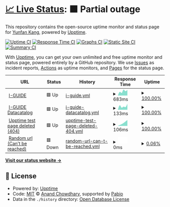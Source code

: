 # [📈 Live Status](https://yunfankang.github.io/upptime): <!--live status--> **🟧 Partial outage**

This repository contains the open-source uptime monitor and status page for [Yunfan Kang](https://yunfankang.github.io/upptime), powered by [Upptime](https://github.com/upptime/upptime).

[![Uptime CI](https://github.com/yunfankang/upptime/workflows/Uptime%20CI/badge.svg)](https://github.com/yunfankang/upptime/actions?query=workflow%3A%22Uptime+CI%22)
[![Response Time CI](https://github.com/yunfankang/upptime/workflows/Response%20Time%20CI/badge.svg)](https://github.com/yunfankang/upptime/actions?query=workflow%3A%22Response+Time+CI%22)
[![Graphs CI](https://github.com/yunfankang/upptime/workflows/Graphs%20CI/badge.svg)](https://github.com/yunfankang/upptime/actions?query=workflow%3A%22Graphs+CI%22)
[![Static Site CI](https://github.com/yunfankang/upptime/workflows/Static%20Site%20CI/badge.svg)](https://github.com/yunfankang/upptime/actions?query=workflow%3A%22Static+Site+CI%22)
[![Summary CI](https://github.com/yunfankang/upptime/workflows/Summary%20CI/badge.svg)](https://github.com/yunfankang/upptime/actions?query=workflow%3A%22Summary+CI%22)

With [Upptime](https://upptime.js.org), you can get your own unlimited and free uptime monitor and status page, powered entirely by a GitHub repository. We use [Issues](https://github.com/yunfankang/upptime/issues) as incident reports, [Actions](https://github.com/yunfankang/upptime/actions) as uptime monitors, and [Pages](https://yunfankang.github.io/upptime) for the status page.

<!--start: status pages-->
<!-- This summary is generated by Upptime (https://github.com/upptime/upptime) -->
<!-- Do not edit this manually, your changes will be overwritten -->
<!-- prettier-ignore -->
| URL | Status | History | Response Time | Uptime |
| --- | ------ | ------- | ------------- | ------ |
| <img alt="" src="https://icons.duckduckgo.com/ip3/iguide.illinois.edu.ico" height="13"> [I-GUIDE](https://iguide.illinois.edu) | 🟩 Up | [i-guide.yml](https://github.com/YunfanKang/upptime/commits/HEAD/history/i-guide.yml) | <details><summary><img alt="Response time graph" src="./graphs/i-guide/response-time-week.png" height="20"> 683ms</summary><br><a href="https://yunfankang.github.io/upptime/history/i-guide"><img alt="Response time 683" src="https://img.shields.io/endpoint?url=https%3A%2F%2Fraw.githubusercontent.com%2FYunfanKang%2Fupptime%2FHEAD%2Fapi%2Fi-guide%2Fresponse-time.json"></a><br><a href="https://yunfankang.github.io/upptime/history/i-guide"><img alt="24-hour response time 683" src="https://img.shields.io/endpoint?url=https%3A%2F%2Fraw.githubusercontent.com%2FYunfanKang%2Fupptime%2FHEAD%2Fapi%2Fi-guide%2Fresponse-time-day.json"></a><br><a href="https://yunfankang.github.io/upptime/history/i-guide"><img alt="7-day response time 683" src="https://img.shields.io/endpoint?url=https%3A%2F%2Fraw.githubusercontent.com%2FYunfanKang%2Fupptime%2FHEAD%2Fapi%2Fi-guide%2Fresponse-time-week.json"></a><br><a href="https://yunfankang.github.io/upptime/history/i-guide"><img alt="30-day response time 683" src="https://img.shields.io/endpoint?url=https%3A%2F%2Fraw.githubusercontent.com%2FYunfanKang%2Fupptime%2FHEAD%2Fapi%2Fi-guide%2Fresponse-time-month.json"></a><br><a href="https://yunfankang.github.io/upptime/history/i-guide"><img alt="1-year response time 683" src="https://img.shields.io/endpoint?url=https%3A%2F%2Fraw.githubusercontent.com%2FYunfanKang%2Fupptime%2FHEAD%2Fapi%2Fi-guide%2Fresponse-time-year.json"></a></details> | <details><summary><a href="https://yunfankang.github.io/upptime/history/i-guide">100.00%</a></summary><a href="https://yunfankang.github.io/upptime/history/i-guide"><img alt="All-time uptime 100.00%" src="https://img.shields.io/endpoint?url=https%3A%2F%2Fraw.githubusercontent.com%2FYunfanKang%2Fupptime%2FHEAD%2Fapi%2Fi-guide%2Fuptime.json"></a><br><a href="https://yunfankang.github.io/upptime/history/i-guide"><img alt="24-hour uptime 100.00%" src="https://img.shields.io/endpoint?url=https%3A%2F%2Fraw.githubusercontent.com%2FYunfanKang%2Fupptime%2FHEAD%2Fapi%2Fi-guide%2Fuptime-day.json"></a><br><a href="https://yunfankang.github.io/upptime/history/i-guide"><img alt="7-day uptime 100.00%" src="https://img.shields.io/endpoint?url=https%3A%2F%2Fraw.githubusercontent.com%2FYunfanKang%2Fupptime%2FHEAD%2Fapi%2Fi-guide%2Fuptime-week.json"></a><br><a href="https://yunfankang.github.io/upptime/history/i-guide"><img alt="30-day uptime 100.00%" src="https://img.shields.io/endpoint?url=https%3A%2F%2Fraw.githubusercontent.com%2FYunfanKang%2Fupptime%2FHEAD%2Fapi%2Fi-guide%2Fuptime-month.json"></a><br><a href="https://yunfankang.github.io/upptime/history/i-guide"><img alt="1-year uptime 100.00%" src="https://img.shields.io/endpoint?url=https%3A%2F%2Fraw.githubusercontent.com%2FYunfanKang%2Fupptime%2FHEAD%2Fapi%2Fi-guide%2Fuptime-year.json"></a></details>
| <img alt="" src="https://icons.duckduckgo.com/ip3/iguide.cuahsi.io.ico" height="13"> [I-GUIDE Datacatalog](https://iguide.cuahsi.io) | 🟩 Up | [i-guide-datacatalog.yml](https://github.com/YunfanKang/upptime/commits/HEAD/history/i-guide-datacatalog.yml) | <details><summary><img alt="Response time graph" src="./graphs/i-guide-datacatalog/response-time-week.png" height="20"> 133ms</summary><br><a href="https://yunfankang.github.io/upptime/history/i-guide-datacatalog"><img alt="Response time 133" src="https://img.shields.io/endpoint?url=https%3A%2F%2Fraw.githubusercontent.com%2FYunfanKang%2Fupptime%2FHEAD%2Fapi%2Fi-guide-datacatalog%2Fresponse-time.json"></a><br><a href="https://yunfankang.github.io/upptime/history/i-guide-datacatalog"><img alt="24-hour response time 133" src="https://img.shields.io/endpoint?url=https%3A%2F%2Fraw.githubusercontent.com%2FYunfanKang%2Fupptime%2FHEAD%2Fapi%2Fi-guide-datacatalog%2Fresponse-time-day.json"></a><br><a href="https://yunfankang.github.io/upptime/history/i-guide-datacatalog"><img alt="7-day response time 133" src="https://img.shields.io/endpoint?url=https%3A%2F%2Fraw.githubusercontent.com%2FYunfanKang%2Fupptime%2FHEAD%2Fapi%2Fi-guide-datacatalog%2Fresponse-time-week.json"></a><br><a href="https://yunfankang.github.io/upptime/history/i-guide-datacatalog"><img alt="30-day response time 133" src="https://img.shields.io/endpoint?url=https%3A%2F%2Fraw.githubusercontent.com%2FYunfanKang%2Fupptime%2FHEAD%2Fapi%2Fi-guide-datacatalog%2Fresponse-time-month.json"></a><br><a href="https://yunfankang.github.io/upptime/history/i-guide-datacatalog"><img alt="1-year response time 133" src="https://img.shields.io/endpoint?url=https%3A%2F%2Fraw.githubusercontent.com%2FYunfanKang%2Fupptime%2FHEAD%2Fapi%2Fi-guide-datacatalog%2Fresponse-time-year.json"></a></details> | <details><summary><a href="https://yunfankang.github.io/upptime/history/i-guide-datacatalog">100.00%</a></summary><a href="https://yunfankang.github.io/upptime/history/i-guide-datacatalog"><img alt="All-time uptime 100.00%" src="https://img.shields.io/endpoint?url=https%3A%2F%2Fraw.githubusercontent.com%2FYunfanKang%2Fupptime%2FHEAD%2Fapi%2Fi-guide-datacatalog%2Fuptime.json"></a><br><a href="https://yunfankang.github.io/upptime/history/i-guide-datacatalog"><img alt="24-hour uptime 100.00%" src="https://img.shields.io/endpoint?url=https%3A%2F%2Fraw.githubusercontent.com%2FYunfanKang%2Fupptime%2FHEAD%2Fapi%2Fi-guide-datacatalog%2Fuptime-day.json"></a><br><a href="https://yunfankang.github.io/upptime/history/i-guide-datacatalog"><img alt="7-day uptime 100.00%" src="https://img.shields.io/endpoint?url=https%3A%2F%2Fraw.githubusercontent.com%2FYunfanKang%2Fupptime%2FHEAD%2Fapi%2Fi-guide-datacatalog%2Fuptime-week.json"></a><br><a href="https://yunfankang.github.io/upptime/history/i-guide-datacatalog"><img alt="30-day uptime 100.00%" src="https://img.shields.io/endpoint?url=https%3A%2F%2Fraw.githubusercontent.com%2FYunfanKang%2Fupptime%2FHEAD%2Fapi%2Fi-guide-datacatalog%2Fuptime-month.json"></a><br><a href="https://yunfankang.github.io/upptime/history/i-guide-datacatalog"><img alt="1-year uptime 100.00%" src="https://img.shields.io/endpoint?url=https%3A%2F%2Fraw.githubusercontent.com%2FYunfanKang%2Fupptime%2FHEAD%2Fapi%2Fi-guide-datacatalog%2Fuptime-year.json"></a></details>
| <img alt="" src="https://icons.duckduckgo.com/ip3/yunfankang.github.io.ico" height="13"> [Upptime test page deleted (404)](https://yunfankang.github.io/uptime-test-for-iguide) | 🟩 Up | [upptime-test-page-deleted-404.yml](https://github.com/YunfanKang/upptime/commits/HEAD/history/upptime-test-page-deleted-404.yml) | <details><summary><img alt="Response time graph" src="./graphs/upptime-test-page-deleted-404/response-time-week.png" height="20"> 106ms</summary><br><a href="https://yunfankang.github.io/upptime/history/upptime-test-page-deleted-404"><img alt="Response time 106" src="https://img.shields.io/endpoint?url=https%3A%2F%2Fraw.githubusercontent.com%2FYunfanKang%2Fupptime%2FHEAD%2Fapi%2Fupptime-test-page-deleted-404%2Fresponse-time.json"></a><br><a href="https://yunfankang.github.io/upptime/history/upptime-test-page-deleted-404"><img alt="24-hour response time 106" src="https://img.shields.io/endpoint?url=https%3A%2F%2Fraw.githubusercontent.com%2FYunfanKang%2Fupptime%2FHEAD%2Fapi%2Fupptime-test-page-deleted-404%2Fresponse-time-day.json"></a><br><a href="https://yunfankang.github.io/upptime/history/upptime-test-page-deleted-404"><img alt="7-day response time 106" src="https://img.shields.io/endpoint?url=https%3A%2F%2Fraw.githubusercontent.com%2FYunfanKang%2Fupptime%2FHEAD%2Fapi%2Fupptime-test-page-deleted-404%2Fresponse-time-week.json"></a><br><a href="https://yunfankang.github.io/upptime/history/upptime-test-page-deleted-404"><img alt="30-day response time 106" src="https://img.shields.io/endpoint?url=https%3A%2F%2Fraw.githubusercontent.com%2FYunfanKang%2Fupptime%2FHEAD%2Fapi%2Fupptime-test-page-deleted-404%2Fresponse-time-month.json"></a><br><a href="https://yunfankang.github.io/upptime/history/upptime-test-page-deleted-404"><img alt="1-year response time 106" src="https://img.shields.io/endpoint?url=https%3A%2F%2Fraw.githubusercontent.com%2FYunfanKang%2Fupptime%2FHEAD%2Fapi%2Fupptime-test-page-deleted-404%2Fresponse-time-year.json"></a></details> | <details><summary><a href="https://yunfankang.github.io/upptime/history/upptime-test-page-deleted-404">100.00%</a></summary><a href="https://yunfankang.github.io/upptime/history/upptime-test-page-deleted-404"><img alt="All-time uptime 100.00%" src="https://img.shields.io/endpoint?url=https%3A%2F%2Fraw.githubusercontent.com%2FYunfanKang%2Fupptime%2FHEAD%2Fapi%2Fupptime-test-page-deleted-404%2Fuptime.json"></a><br><a href="https://yunfankang.github.io/upptime/history/upptime-test-page-deleted-404"><img alt="24-hour uptime 100.00%" src="https://img.shields.io/endpoint?url=https%3A%2F%2Fraw.githubusercontent.com%2FYunfanKang%2Fupptime%2FHEAD%2Fapi%2Fupptime-test-page-deleted-404%2Fuptime-day.json"></a><br><a href="https://yunfankang.github.io/upptime/history/upptime-test-page-deleted-404"><img alt="7-day uptime 100.00%" src="https://img.shields.io/endpoint?url=https%3A%2F%2Fraw.githubusercontent.com%2FYunfanKang%2Fupptime%2FHEAD%2Fapi%2Fupptime-test-page-deleted-404%2Fuptime-week.json"></a><br><a href="https://yunfankang.github.io/upptime/history/upptime-test-page-deleted-404"><img alt="30-day uptime 100.00%" src="https://img.shields.io/endpoint?url=https%3A%2F%2Fraw.githubusercontent.com%2FYunfanKang%2Fupptime%2FHEAD%2Fapi%2Fupptime-test-page-deleted-404%2Fuptime-month.json"></a><br><a href="https://yunfankang.github.io/upptime/history/upptime-test-page-deleted-404"><img alt="1-year uptime 100.00%" src="https://img.shields.io/endpoint?url=https%3A%2F%2Fraw.githubusercontent.com%2FYunfanKang%2Fupptime%2FHEAD%2Fapi%2Fupptime-test-page-deleted-404%2Fuptime-year.json"></a></details>
| <img alt="" src="https://icons.duckduckgo.com/ip3/dfdsfsfs.com.ico" height="13"> [Random url (Can't be reached)](http://dfdsfsfs.com) | 🟥 Down | [random-url-can-t-be-reached.yml](https://github.com/YunfanKang/upptime/commits/HEAD/history/random-url-can-t-be-reached.yml) | <details><summary><img alt="Response time graph" src="./graphs/random-url-can-t-be-reached/response-time-week.png" height="20"> 0ms</summary><br><a href="https://yunfankang.github.io/upptime/history/random-url-can-t-be-reached"><img alt="Response time 0" src="https://img.shields.io/endpoint?url=https%3A%2F%2Fraw.githubusercontent.com%2FYunfanKang%2Fupptime%2FHEAD%2Fapi%2Frandom-url-can-t-be-reached%2Fresponse-time.json"></a><br><a href="https://yunfankang.github.io/upptime/history/random-url-can-t-be-reached"><img alt="24-hour response time 0" src="https://img.shields.io/endpoint?url=https%3A%2F%2Fraw.githubusercontent.com%2FYunfanKang%2Fupptime%2FHEAD%2Fapi%2Frandom-url-can-t-be-reached%2Fresponse-time-day.json"></a><br><a href="https://yunfankang.github.io/upptime/history/random-url-can-t-be-reached"><img alt="7-day response time 0" src="https://img.shields.io/endpoint?url=https%3A%2F%2Fraw.githubusercontent.com%2FYunfanKang%2Fupptime%2FHEAD%2Fapi%2Frandom-url-can-t-be-reached%2Fresponse-time-week.json"></a><br><a href="https://yunfankang.github.io/upptime/history/random-url-can-t-be-reached"><img alt="30-day response time 0" src="https://img.shields.io/endpoint?url=https%3A%2F%2Fraw.githubusercontent.com%2FYunfanKang%2Fupptime%2FHEAD%2Fapi%2Frandom-url-can-t-be-reached%2Fresponse-time-month.json"></a><br><a href="https://yunfankang.github.io/upptime/history/random-url-can-t-be-reached"><img alt="1-year response time 0" src="https://img.shields.io/endpoint?url=https%3A%2F%2Fraw.githubusercontent.com%2FYunfanKang%2Fupptime%2FHEAD%2Fapi%2Frandom-url-can-t-be-reached%2Fresponse-time-year.json"></a></details> | <details><summary><a href="https://yunfankang.github.io/upptime/history/random-url-can-t-be-reached">0.06%</a></summary><a href="https://yunfankang.github.io/upptime/history/random-url-can-t-be-reached"><img alt="All-time uptime 0.06%" src="https://img.shields.io/endpoint?url=https%3A%2F%2Fraw.githubusercontent.com%2FYunfanKang%2Fupptime%2FHEAD%2Fapi%2Frandom-url-can-t-be-reached%2Fuptime.json"></a><br><a href="https://yunfankang.github.io/upptime/history/random-url-can-t-be-reached"><img alt="24-hour uptime 0.06%" src="https://img.shields.io/endpoint?url=https%3A%2F%2Fraw.githubusercontent.com%2FYunfanKang%2Fupptime%2FHEAD%2Fapi%2Frandom-url-can-t-be-reached%2Fuptime-day.json"></a><br><a href="https://yunfankang.github.io/upptime/history/random-url-can-t-be-reached"><img alt="7-day uptime 0.06%" src="https://img.shields.io/endpoint?url=https%3A%2F%2Fraw.githubusercontent.com%2FYunfanKang%2Fupptime%2FHEAD%2Fapi%2Frandom-url-can-t-be-reached%2Fuptime-week.json"></a><br><a href="https://yunfankang.github.io/upptime/history/random-url-can-t-be-reached"><img alt="30-day uptime 0.06%" src="https://img.shields.io/endpoint?url=https%3A%2F%2Fraw.githubusercontent.com%2FYunfanKang%2Fupptime%2FHEAD%2Fapi%2Frandom-url-can-t-be-reached%2Fuptime-month.json"></a><br><a href="https://yunfankang.github.io/upptime/history/random-url-can-t-be-reached"><img alt="1-year uptime 0.06%" src="https://img.shields.io/endpoint?url=https%3A%2F%2Fraw.githubusercontent.com%2FYunfanKang%2Fupptime%2FHEAD%2Fapi%2Frandom-url-can-t-be-reached%2Fuptime-year.json"></a></details>

<!--end: status pages-->

[**Visit our status website →**](https://yunfankang.github.io/upptime)

## 📄 License

- Powered by: [Upptime](https://github.com/upptime/upptime)
- Code: [MIT](./LICENSE) © [Anand Chowdhary](https://anandchowdhary.com), supported by [Pabio](https://pabio.com)
- Data in the `./history` directory: [Open Database License](https://opendatacommons.org/licenses/odbl/1-0/)
